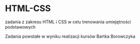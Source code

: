 # HTML-CSS
zadania z zakresu HTML i CSS w celu trenowania umiejętności podstawowych


Zadania powstałe w wyniku realizacji kursów Bartka Borowczyka
